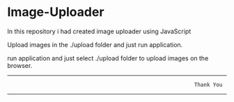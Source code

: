# Image-Uploader
In this repository i had created image uploader using JavaScript

Upload images in the ./upload folder and just run application.

run application and just select ./upload folder to upload images on the browser.


**************************************************************************************************************************************

                                                                Thank You
                                                                
                                                                
***************************************************************************************************************************************
